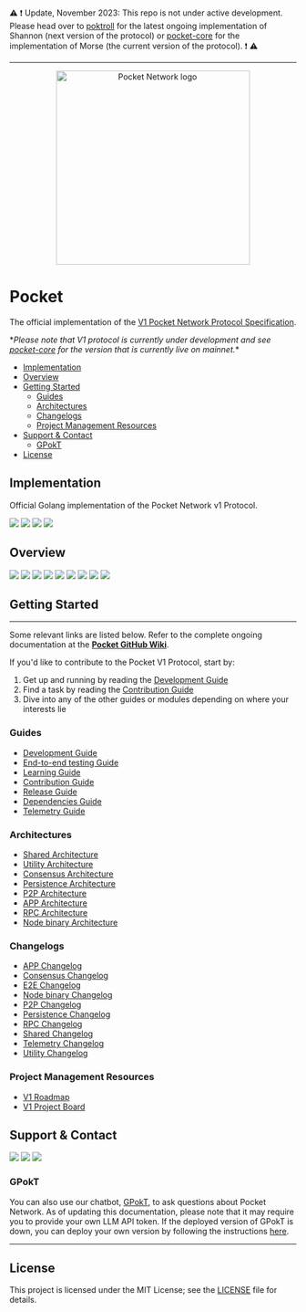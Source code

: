 ⚠️ ❗ Update, November 2023: This repo is not under active development. Please head over to [poktroll](https://github.com/pokt-network/poktroll) for the latest ongoing implementation of Shannon (next version of the protocol) or [pocket-core](https://github.com/pokt-network/pocket-core) for the implementation of Morse (the current version of the protocol). ❗ ⚠️

---

<div align="center">
  <a href="https://www.pokt.network">
    <img src="https://user-images.githubusercontent.com/2219004/151564884-212c0e40-3bfa-412e-a341-edb54b5f1498.jpeg" alt="Pocket Network logo" width="340"/>
  </a>
</div>

# Pocket <!-- omit in toc -->

The official implementation of the [V1 Pocket Network Protocol Specification](https://github.com/pokt-network/pocket-network-protocol).

\*_Please note that V1 protocol is currently under development and see [pocket-core](https://github.com/pokt-network/pocket-core) for the version that is currently live on mainnet._\*

- [Implementation](#implementation)
- [Overview](#overview)
- [Getting Started](#getting-started)
  - [Guides](#guides)
  - [Architectures](#architectures)
  - [Changelogs](#changelogs)
  - [Project Management Resources](#project-management-resources)
- [Support \& Contact](#support--contact)
  - [GPokT](#gpokt)
- [License](#license)

## Implementation

Official Golang implementation of the Pocket Network v1 Protocol.

<div>
  <a href="https://godoc.org/github.com/pokt-network/pocket"><img src="https://img.shields.io/badge/godoc-reference-blue.svg"/></a>
  <a href="https://goreportcard.com/report/github.com/pokt-network/pocket"><img src="https://goreportcard.com/badge/github.com/pokt-network/pocket"/></a>
  <a href="https://golang.org"><img  src="https://img.shields.io/badge/golang-v1.20-green.svg"/></a>
  <a href="https://github.com/tools/godep" ><img src="https://img.shields.io/badge/godep-dependency-71a3d9.svg"/></a>
</div>

## Overview

<div>
    <a href="https://discord.gg/pokt"><img src="https://img.shields.io/discord/553741558869131266"></a>
    <a  href="https://github.com/pokt-network/pocket/releases"><img src="https://img.shields.io/github/release-pre/pokt-network/pocket.svg"/></a>
    <!-- <a href="https://circleci.com/gh/pokt-network/pocket"><img src="https://circleci.com/gh/pokt-network/pocket.svg?style=svg"/></a> -->
    <a  href="https://github.com/pokt-network/pocket/pulse"><img src="https://img.shields.io/github/contributors/pokt-network/pocket.svg"/></a>
    <a href="https://opensource.org/licenses/MIT"><img src="https://img.shields.io/badge/License-MIT-blue.svg"/></a>
    <a href="https://github.com/pokt-network/pocket/pulse"><img src="https://img.shields.io/github/last-commit/pokt-network/pocket.svg"/></a>
    <a href="https://github.com/pokt-network/pocket/pulls"><img src="https://img.shields.io/github/issues-pr/pokt-network/pocket.svg"/></a>
    <a href="https://github.com/pokt-network/pocket/releases"><img src="https://img.shields.io/badge/platform-linux%20%7C%20macos-pink.svg"/></a>
    <a href="https://github.com/pokt-network/pocket/issues"><img src="https://img.shields.io/github/issues/pokt-network/pocket.svg"/></a>
    <a href="https://github.com/pokt-network/pocket/issues"><img src="https://img.shields.io/github/issues-closed/pokt-network/pocket.svg"/></a>
</div>

## Getting Started

---

Some relevant links are listed below. Refer to the complete ongoing documentation at the **[Pocket GitHub Wiki](https://github.com/pokt-network/pocket/wiki)**.

If you'd like to contribute to the Pocket V1 Protocol, start by:

1. Get up and running by reading the [Development Guide](docs/development/README.md)
2. Find a task by reading the [Contribution Guide](docs/contributing/README.md)
3. Dive into any of the other guides or modules depending on where your interests lie

<!--
  The list of documents below was created by manually curating the output of the following command:
    find .. -name "*.md" | grep -v -e "vendor" -e "prototype" -e "SUMMARY.md" -e "TASTE.md"
-->

### Guides

- [Development Guide](docs/development/README.md)
- [End-to-end testing Guide](e2e/README.md)
- [Learning Guide](docs/learning/README.md)
- [Contribution Guide](docs/contributing/README.md)
- [Release Guide](docs/build/README.md)
- [Dependencies Guide](docs/deps/README.md)
- [Telemetry Guide](telemetry/README.md)

### Architectures

- [Shared Architecture](shared/README.md)
- [Utility Architecture](utility/doc/README.md)
- [Consensus Architecture](consensus/README.md)
- [Persistence Architecture](persistence/docs/README.md)
- [P2P Architecture](p2p/README.md)
- [APP Architecture](app/client/doc/README.md)
- [RPC Architecture](rpc/doc/README.md)
- [Node binary Architecture](app/pocket/doc/README.md)

### Changelogs

- [APP Changelog](app/client/doc/CHANGELOG.md)
- [Consensus Changelog](consensus/doc/CHANGELOG.md)
- [E2E Changelog](e2e/docs/CHANGELOG.md)
- [Node binary Changelog](app/pocket/doc/CHANGELOG.md)
- [P2P Changelog](p2p/CHANGELOG.md)
- [Persistence Changelog](persistence/docs/CHANGELOG.md)
- [RPC Changelog](rpc/doc/CHANGELOG.md)
- [Shared Changelog](shared/CHANGELOG.md)
- [Telemetry Changelog](telemetry/CHANGELOG.md)
- [Utility Changelog](utility/doc/CHANGELOG.md)

### Project Management Resources

- [V1 Roadmap](https://github.com/pokt-network/pocket/blob/main/docs/roadmap/README.md)
- [V1 Project Board](https://github.com/orgs/pokt-network/projects/142/views/12)

## Support & Contact

<div>
  <a href="https://twitter.com/poktnetwork"><img src="https://img.shields.io/twitter/url/http/shields.io.svg?style=social"></a>
  <a href="https://t.me/POKTnetwork"><img src="https://img.shields.io/badge/Telegram-blue.svg"></a>
  <a href="https://research.pokt.network"><img src="https://img.shields.io/discourse/https/research.pokt.network/posts.svg"></a>
</div>

### GPokT

You can also use our chatbot, [GPokT](https://gpoktn.streamlit.app), to ask questions about Pocket Network. As of updating this documentation, please note that it may require you to provide your own LLM API token. If the deployed version of GPokT is down, you can deploy your own version by following the instructions [here](https://github.com/pokt-network/gpokt).

---

## License

This project is licensed under the MIT License; see the [LICENSE](LICENSE) file for details.

<!-- GITHUB_WIKI: home/readme -->
